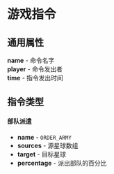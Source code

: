 游戏指令
======

通用属性
------
**name** - 命令名字  
**player** - 命令发出者  
**time** - 指令发出时间

指令类型
------
#### 部队派遣  
  - **name** - `ORDER_ARMY`  
  - **sources** - 源星球数组
  - **target** - 目标星球  
  - **percentage** - 派出部队的百分比
  
